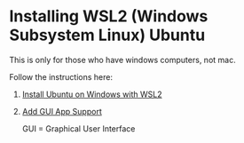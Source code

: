 # Installing WSL2 (Windows Subsystem Linux) Ubuntu 

This is only for those who have windows computers, not mac.

Follow the instructions here:

1. [Install Ubuntu on Windows with WSL2](https://learn.microsoft.com/en-us/windows/wsl/install)

2. [Add GUI App Support](https://learn.microsoft.com/en-us/windows/wsl/tutorials/gui-apps)

	GUI = Graphical User Interface
